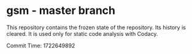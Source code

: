 # gsm - master branch

This repository contains the frozen state of the repository.
Its history is cleared. It is used only for static code
analysis with Codacy.

Commit Time: 1722649892
